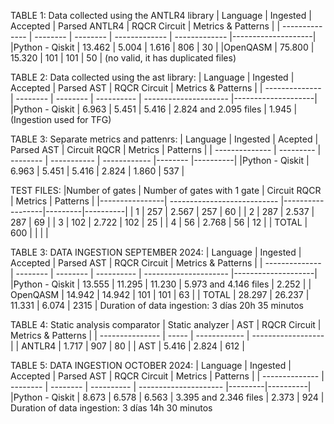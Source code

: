  
TABLE 1: Data collected using the ANTLR4 library
| Language       | Ingested | Accepted | Parsed ANTLR4 | RQCR Circuit  | Metrics & Patterns |
| -------------- | -------- | -------- | ------------- | ------------- |--------------------|
|Python - Qiskit | 13.462   | 5.004    | 1.616         | 806           | 30                 |
|OpenQASM        | 75.800   |  15.320  | 101           | 101           | 50                 |
(no valid, it has duplicated files)


TABLE 2: Data collected using the ast library:
| Language       | Ingested | Accepted | Parsed AST | RQCR Circuit          | Metrics & Patterns |
| -------------- | -------- | -------- | ---------- | --------------------- |--------------------|
|Python - Qiskit | 6.963    | 5.451    | 5.416      | 2.824 and 2.095 files |    1.945           |
(Ingestion used for TFG)

TABLE 3: Separate metrics and pattenrs:
| Language       | Ingested  | Acepted  | Parsed AST  | Circuit RQCR | Metrics | Patterns |
| -------------- | --------- | -------- | ----------- | ------------ |-------- |----------|
|Python - Qiskit | 6.963     | 5.451    | 5.416       | 2.824        | 1.860   |  537     |



TEST FILES:
|Number of gates | Number of gates with 1 gate | Circuit RQCR     | Metrics | Patterns |
|----------------| --------------------------- |------------------|---------|----------|
| 1              |  257                        |  2.567		      |   257   |	60	   |
| 2              |  287                        |  2.537		      |   287   |	69	   |
| 3              |  102                        |  2.722		      |   102   |	25	   |
| 4              |  56                         |  2.768		      |   56    |	12	   |
| TOTAL          |  600                        |        	      |         |   	   |



TABLE 3: DATA INGESTION SEPTEMBER 2024:
| Language       | Ingested | Accepted | Parsed AST | RQCR Circuit          | Metrics & Patterns |
| -------------- | -------- | -------- | ---------- | --------------------- |--------------------|
|Python - Qiskit | 13.555   | 11.295   | 11.230     | 5.973 and 4.146 files |   2.252            |
| OpenQASM       | 14.942   | 14.942   |  101       | 101                   |   63               |
| TOTAL          | 28.297   | 26.237   | 11.331     | 6.074                 |   2315             |
Duration of data ingestion: 3 días 20h 35 minutos



TABLE 4: Static analysis comparator
| Static analyzer | AST   | RQCR Circuit | Metrics & Patterns |
| --------------- | ----- | ------------ | ------------------ | 
| ANTLR4          | 1.717 | 907          | 80                 | 
| AST             | 5.416 |  2.824       | 612                | 

TABLE 5: DATA INGESTION OCTOBER 2024:
| Language       | Ingested | Accepted | Parsed AST | RQCR Circuit          | Metrics | Patterns |
| -------------- | -------- | -------- | ---------- | --------------------- |---------|----------|
|Python - Qiskit | 8.673    | 6.578    | 6.563      | 3.395 and 2.346 files |   2.373 |   924    |
Duration of data ingestion: 3 días 14h 30 minutos
